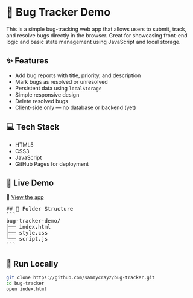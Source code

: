 # 🐞 Bug Tracker Demo

This is a simple bug-tracking web app that allows users to submit, track, and resolve bugs directly in the browser. Great for showcasing front-end logic and basic state management using JavaScript and local storage.

## ✨ Features
- Add bug reports with title, priority, and description
- Mark bugs as resolved or unresolved
- Persistent data using `localStorage`
- Simple responsive design
- Delete resolved bugs
- Client-side only — no database or backend (yet)

## 💻 Tech Stack
- HTML5
- CSS3
- JavaScript
- GitHub Pages for deployment

## 🚀 Live Demo
🔗 [View the app](https://sammycrayz.github.io/bug-tracker-demo/)

<pre>
## 📂 Folder Structure
```
bug-tracker-demo/
├── index.html
├── style.css
└── script.js
```
</pre>

## 📂 Run Locally
```bash
git clone https://github.com/sammycrayz/bug-tracker.git
cd bug-tracker
open index.html
